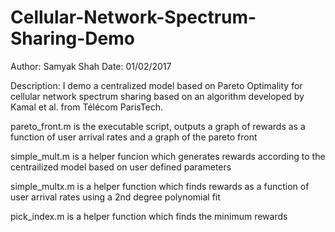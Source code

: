 # Cellular-Network-Spectrum-Sharing-Demo
Author: Samyak Shah
Date: 01/02/2017

Description: I demo a centralized model based on Pareto Optimality for cellular network spectrum sharing based on an algorithm developed by Kamal et al. from Télécom ParisTech.

pareto_front.m is the executable script, outputs a graph of rewards as a function of user arrival rates and a graph of the pareto front

simple_mult.m is a helper funcion which generates rewards according to the centrailized model based on user defined parameters

simple_multx.m is a helper function which finds rewards as a function of user arrival rates using a 2nd degree polynomial fit

pick_index.m is a helper function which finds the minimum rewards
